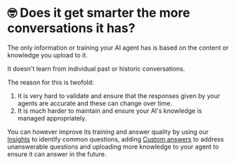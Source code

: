 # 🤓 Does it get smarter the more conversations it has?

The only information or training your AI agent has is based on the content or knowledge you upload to it.

It doesn't learn from individual past or historic conversations.

The reason for this is twofold:

1. It is very hard to validate and ensure that the responses given by your agents are accurate and these can change over time.
2. It is much harder to maintain and ensure your AI's knowledge is managed appropriately.&#x20;

You can however improve its training and answer quality by using our [Insights](../../features/insights/) to identify common questions, adding [Custom answers](../../features/improve-+-custom-answers/) to address unanswerable questions and uploading more knowledge to your agent to ensure it can answer in the future.&#x20;
